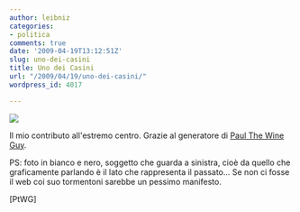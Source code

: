```yaml
---
author: leibniz
categories:
- politica
comments: true
date: '2009-04-19T13:12:51Z'
slug: uno-dei-casini
title: Uno dei Casini
url: "/2009/04/19/uno-dei-casini/"
wordpress_id: 4017

---
```

![](https://www.leibniz-blogs.it/gallery/casini2.png)

Il mio contributo all'estremo centro. Grazie al generatore di [Paul The Wine Guy](https://www.paulthewineguy.com/post/97605415/ptwg-presenta-generatore-di-cartelloni-delludc).

PS: foto in bianco e nero, soggetto che guarda a sinistra, cioè da quello che graficamente parlando è il lato che rappresenta il passato... Se non ci fosse il web coi suo tormentoni sarebbe un pessimo manifesto.

[PtWG]

